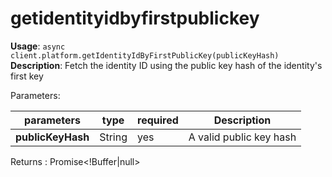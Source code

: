 # getidentityidbyfirstpublickey

**Usage**: `async client.platform.getIdentityIdByFirstPublicKey(publicKeyHash)`  
**Description**: Fetch the identity ID using the public key hash of the identity's first key

Parameters:

| parameters        | type   | required | Description             |
| ----------------- | ------ | -------- | ----------------------- |
| **publicKeyHash** | String | yes      | A valid public key hash |

Returns : Promise\<!Buffer|null>